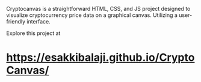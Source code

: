 Cryptocanvas is a straightforward HTML, CSS, and JS project designed to visualize cryptocurrency price data on a graphical canvas. Utilizing a user-friendly interface.

Explore this project at
# https://esakkibalaji.github.io/CryptoCanvas/

